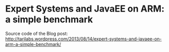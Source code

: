 Expert Systems and JavaEE on ARM: a simple benchmark
====================================================

Source code of the Blog post: http://tarilabs.wordpress.com/2013/08/14/expert-systems-and-javaee-on-arm-a-simple-benchmark/